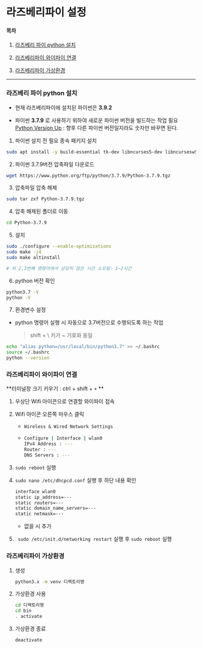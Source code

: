 # 라즈베리파이 설정

#### 목차

1. [라즈베리 파이 python 설치](#라즈베리-파이-python-설치)

2. [라즈베리파이 와이파이 연결](#라즈베리파이-와이파이-연결)

3. [라즈베리파이 가상환경](#라즈베리파이-가상환경)

---

### 라즈베리 파이 python 설치

* 현재 라즈베리파이에 설치된 파이썬은 **3.9.2**

* 파이썬 **3.7.9** 로 사용하기 위하여 새로운 파이썬 버전을 빌드하는 작업 필요
  [Python Version Up](https://karl27.tistory.com/110) : 향후 다른 파이썬 버전일지라도 숫자만 바꾸면 된다.

  

1. 파이썬 설치 전 필요 종속 패키지 설치

  ```bash
  sudo apt install -y build-essential tk-dev libncurses5-dev libncursesw5-dev \ libreadline6-dev libdb5.3-dev libgdbm-dev libsqlite3-dev \ libssl-dev libbz2-dev libexpat1-dev liblzma-dev zlib1g-dev \ libffi-dev tar wget vim
  ```

2. 파이썬 3.7.9버전 압축파일 다운로드

  ```bash
  wget https://www.python.org/ftp/python/3.7.9/Python-3.7.9.tgz
  ```

3. 압축파일 압축 해제

  ```bash
  sudo tar zxf Python-3.7.9.tgz
  ```

4. 압축 해제된 폴더로 이동

  ```bash
  cd Python-3.7.9
  ```

5. 설치 

  ```bash
  sudo ./configure --enable-optimizations
  sudo make -j4
  sudo make altinstall
  
  # 위 2,3번째 명령어에서 상당히 많은 시간 소모됨: 1~2시간
  ```

6. python 버전 확인

  ```bash
  python3.7 -V
  python -V
  ```

7. 환경변수 설정

  - python 명령어 실행 시 자동으로 3.7버전으로 수행되도록 하는 작업

    > shift + \ 키가 ~ 기호와 동일

  ```bash
  echo "alias python=/usr/local/bin/python3.7" >> ~/.bashrc
  source ~/.bashrc
  python --version
  ```

  

### 라즈베리파이 와이파이 연결

**터미널창 크기 키우기 : ctrl + shift + `+` **

1. 우상단 Wifi 아이콘으로 연결할 와이파이 접속

2. Wifi 아이콘 오른쪽 마우스 클릭

   * `Wireless & Wired Network Settings` 

   * ```bash
     Configure | Interface | wlan0
     IPv4 Address : ---
     Router : ---
     DNS Servers : ---
     ```

3. `sudo reboot` 실행

4. `sudo nano /etc/dhcpcd.conf` 실행 후 하단 내용 확인

   ```bash
   interface wlan0
   static ip_address=---
   static routers=---
   static domain_name_servers=---
   static netmask=---
   ```

   * 없을 시 추가

5. ` sudo /etc/init.d/networking restart` 실행 후 `sudo reboot` 실행



### 라즈베리파이 가상환경

1. 생성

   ```bash
   python3.x -m venv 디렉토리명
   ```

2. 가상환경 사용

   ```bash
   cd 디렉토리명
   cd bin
   . activate
   ```

3. 가상환경 종료

   ```bash
   deactivate
   ```